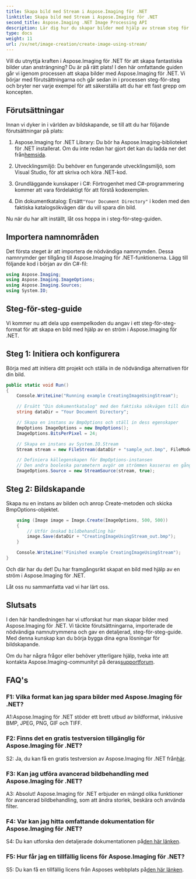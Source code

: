 ```yaml
---
title: Skapa bild med Stream i Aspose.Imaging för .NET
linktitle: Skapa bild med Stream i Aspose.Imaging för .NET
second_title: Aspose.Imaging .NET Image Processing API
description: Lär dig hur du skapar bilder med hjälp av stream steg för steg med Aspose.Imaging för .NET. Omfattande guide, förutsättningar och vanliga frågor ingår.
type: docs
weight: 11
url: /sv/net/image-creation/create-image-using-stream/
---
```

Vill du utnyttja kraften i Aspose.Imaging för .NET för att skapa fantastiska bilder utan ansträngning? Du är på rätt plats! I den här omfattande guiden går vi igenom processen att skapa bilder med Aspose.Imaging för .NET. Vi börjar med förutsättningarna och går sedan in i processen steg-för-steg och bryter ner varje exempel för att säkerställa att du har ett fast grepp om koncepten.

## Förutsättningar

Innan vi dyker in i världen av bildskapande, se till att du har följande förutsättningar på plats:

1.  Aspose.Imaging for .NET Library: Du bör ha Aspose.Imaging-biblioteket för .NET installerat. Om du inte redan har gjort det kan du ladda ner det från[hemsida](https://releases.aspose.com/imaging/net/).

2. Utvecklingsmiljö: Du behöver en fungerande utvecklingsmiljö, som Visual Studio, för att skriva och köra .NET-kod.

3. Grundläggande kunskaper i C#: Förtrogenhet med C#-programmering kommer att vara fördelaktigt för att förstå kodexemplen.

4.  Din dokumentkatalog: Ersätt`"Your Document Directory"` i koden med den faktiska katalogsökvägen där du vill spara din bild.

Nu när du har allt inställt, låt oss hoppa in i steg-för-steg-guiden.

## Importera namnområden

Det första steget är att importera de nödvändiga namnrymden. Dessa namnrymder ger tillgång till Aspose.Imaging för .NET-funktionerna. Lägg till följande kod i början av din C#-fil:

```csharp
using Aspose.Imaging;
using Aspose.Imaging.ImageOptions;
using Aspose.Imaging.Sources;
using System.IO;
```

## Steg-för-steg-guide

Vi kommer nu att dela upp exempelkoden du angav i ett steg-för-steg-format för att skapa en bild med hjälp av en ström i Aspose.Imaging för .NET.

## Steg 1: Initiera och konfigurera

Börja med att initiera ditt projekt och ställa in de nödvändiga alternativen för din bild.

```csharp
public static void Run()
{
    Console.WriteLine("Running example CreatingImageUsingStream");

    // Ersätt "Din dokumentkatalog" med den faktiska sökvägen till din dokumentkatalog.
    string dataDir = "Your Document Directory";

    // Skapa en instans av BmpOptions och ställ in dess egenskaper
    BmpOptions ImageOptions = new BmpOptions();
    ImageOptions.BitsPerPixel = 24;

    // Skapa en instans av System.IO.Stream
    Stream stream = new FileStream(dataDir + "sample_out.bmp", FileMode.Create);

    // Definiera källegenskapen för BmpOptions-instansen
    // Den andra booleska parametern avgör om strömmen kasseras en gång utanför räckvidden
    ImageOptions.Source = new StreamSource(stream, true);
```

## Steg 2: Bildskapande

Skapa nu en instans av bilden och anrop Create-metoden och skicka BmpOptions-objektet.

```csharp
    using (Image image = Image.Create(ImageOptions, 500, 500))
    {
        // Utför önskad bildbehandling här
        image.Save(dataDir + "CreatingImageUsingStream_out.bmp");
    }

    Console.WriteLine("Finished example CreatingImageUsingStream");
}
```

Och där har du det! Du har framgångsrikt skapat en bild med hjälp av en ström i Aspose.Imaging för .NET.

Låt oss nu sammanfatta vad vi har lärt oss.

## Slutsats

I den här handledningen har vi utforskat hur man skapar bilder med Aspose.Imaging för .NET. Vi täckte förutsättningarna, importerade de nödvändiga namnutrymmena och gav en detaljerad, steg-för-steg-guide. Med denna kunskap kan du börja bygga dina egna lösningar för bildskapande.

 Om du har några frågor eller behöver ytterligare hjälp, tveka inte att kontakta Aspose.Imaging-communityt på deras[supportforum](https://forum.aspose.com/).

## FAQ's

### F1: Vilka format kan jag spara bilder med Aspose.Imaging för .NET?

A1:Aspose.Imaging för .NET stöder ett brett utbud av bildformat, inklusive BMP, JPEG, PNG, GIF och TIFF.

### F2: Finns det en gratis testversion tillgänglig för Aspose.Imaging för .NET?

 S2: Ja, du kan få en gratis testversion av Aspose.Imaging för .NET från[här](https://releases.aspose.com/).

### F3: Kan jag utföra avancerad bildbehandling med Aspose.Imaging för .NET?

A3: Absolut! Aspose.Imaging för .NET erbjuder en mängd olika funktioner för avancerad bildbehandling, som att ändra storlek, beskära och använda filter.

### F4: Var kan jag hitta omfattande dokumentation för Aspose.Imaging för .NET?

 S4: Du kan utforska den detaljerade dokumentationen på[den här länken](https://reference.aspose.com/imaging/net/).

### F5: Hur får jag en tillfällig licens för Aspose.Imaging för .NET?

 S5: Du kan få en tillfällig licens från Asposes webbplats på[den här länken](https://purchase.aspose.com/temporary-license/).
